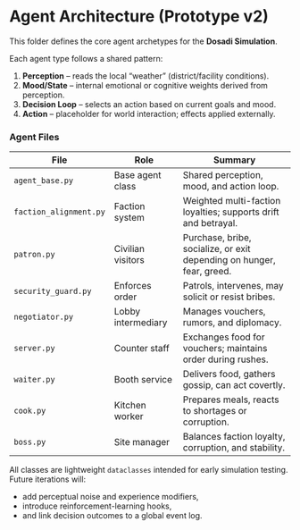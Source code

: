 # Agent Architecture (Prototype v2)

This folder defines the core agent archetypes for the **Dosadi Simulation**.

Each agent type follows a shared pattern:
1. **Perception** – reads the local “weather” (district/facility conditions).
2. **Mood/State** – internal emotional or cognitive weights derived from perception.
3. **Decision Loop** – selects an action based on current goals and mood.
4. **Action** – placeholder for world interaction; effects applied externally.

### Agent Files
| File | Role | Summary |
|------|------|----------|
| `agent_base.py` | Base agent class | Shared perception, mood, and action loop. |
| `faction_alignment.py` | Faction system | Weighted multi-faction loyalties; supports drift and betrayal. |
| `patron.py` | Civilian visitors | Purchase, bribe, socialize, or exit depending on hunger, fear, greed. |
| `security_guard.py` | Enforces order | Patrols, intervenes, may solicit or resist bribes. |
| `negotiator.py` | Lobby intermediary | Manages vouchers, rumors, and diplomacy. |
| `server.py` | Counter staff | Exchanges food for vouchers; maintains order during rushes. |
| `waiter.py` | Booth service | Delivers food, gathers gossip, can act covertly. |
| `cook.py` | Kitchen worker | Prepares meals, reacts to shortages or corruption. |
| `boss.py` | Site manager | Balances faction loyalty, corruption, and stability. |

All classes are lightweight `dataclasses` intended for early simulation testing.
Future iterations will:
- add perceptual noise and experience modifiers,
- introduce reinforcement-learning hooks,
- and link decision outcomes to a global event log.

